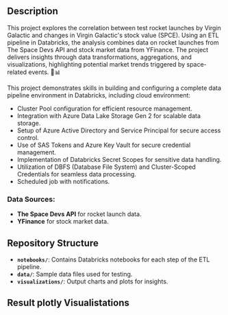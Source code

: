 ## Description
This project explores the correlation between test rocket launches by Virgin Galactic and changes in Virgin Galactic's stock value (SPCE). Using an ETL pipeline in Databricks, the analysis combines data on rocket launches from The Space Devs API and stock market data from YFinance. The project delivers insights through data transformations, aggregations, and visualizations, highlighting potential market trends triggered by space-related events. 🚀📊

This project demonstrates skills in building and configuring a complete data pipeline environment in Databricks, including cloud environment:

- Cluster Pool configuration for efficient resource management.
- Integration with Azure Data Lake Storage Gen 2 for scalable data storage.
- Setup of Azure Active Directory and Service Principal for secure access control.
- Use of SAS Tokens and Azure Key Vault for secure credential management.
- Implementation of Databricks Secret Scopes for sensitive data handling.
- Utilization of DBFS (Database File System) and Cluster-Scoped Credentials for seamless data processing.
- Scheduled job with notifications.

### Data Sources:
- **The Space Devs API** for rocket launch data.
- **YFinance** for stock market data.

## Repository Structure

- **`notebooks/`**: Contains Databricks notebooks for each step of the ETL pipeline.
- **`data/`**: Sample data files used for testing.
- **`visualizations/`**: Output charts and plots for insights.

## Result plotly Visualistations

